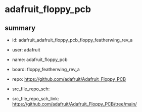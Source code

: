 # adafruit_floppy_pcb
 
## summary 
* id: adafruit_adafruit_floppy_pcb_floppy_featherwing_rev_a
* user: adafruit
* name: adafruit_floppy_pcb
* board: floppy_featherwing_rev_a
* repo: https://github.com/adafruit/Adafruit_Floppy_PCB



* src_file_repo_sch: 
* src_file_repo_sch_link: https://github.com/adafruit/Adafruit_Floppy_PCB/tree/main/






